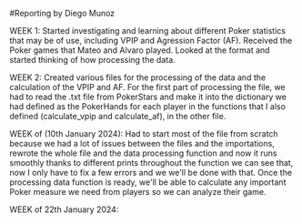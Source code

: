 #Reporting by Diego Munoz

WEEK 1:
Started investigating and learning about different Poker statistics that may be of use, including VPIP and Agression Factor (AF).
Received the Poker games that Mateo and Alvaro played. Looked at the format and started thinking of how processing the data.

WEEK 2:
Created various files for the processing of the data and the calculation of the VPIP and AF. For the first part of processing the file, we had to read the .txt file from PokerStars and make it into the dictionary we had defined as the PokerHands for each player in the functions that I also defined (calculate_vpip and calculate_af), in the other file.


WEEK of (10th January 2024):
Had to start most of the file from scratch because we had a lot of issues between the files and the importations, rewrote the whole file and the data processing function and now it runs smoothly thanks to different prints throughout the function we can see that, now I only have to fix a few errors and we we'll be done with that. Once the processing data function is ready, we'll be able to calculate any important Poker measure we need from players so we can analyze their game.

WEEK of 22th January 2024:

